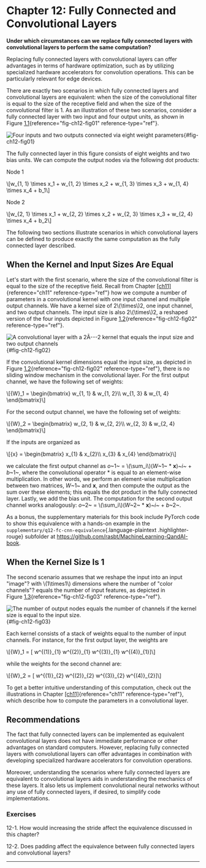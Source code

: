 







# Chapter 12: Fully Connected and Convolutional Layers [](#chapter-12-fully-connected-and-convolutional-layers)



**Under which circumstances can we replace fully connected layers with
convolutional layers to perform the same computation?**

Replacing fully connected layers with convolutional layers can offer
advantages in terms of hardware optimization, such as by utilizing
specialized hardware accelerators for convolution operations. This can
be particularly relevant for edge devices.

There are exactly two scenarios in which fully connected layers and
convolutional layers are equivalent: when the size of the convolutional
filter is equal to the size of the receptive field and when the size of
the convolutional filter is 1. As an illustration of these two
scenarios, consider a fully connected layer with two input and four
output units, as shown in
Figure [1.1](#fig-ch12-fig01){reference="fig-ch12-fig01"
reference-type="ref"}.

![Four inputs and\
two outputs connected via\
eight weight parameters](../images/ch12-fig01.png){#fig-ch12-fig01}

The fully connected layer in this figure consists of eight weights and
two bias units. We can compute the output nodes via the following dot
products:

Node 1

\\\[w\_{1, 1} \\times x_1 + w\_{1, 2} \\times x_2 + w\_{1, 3} \\times
x_3 + w\_{1, 4} \\times x_4 + b_1\\\]

Node 2

\\\[w\_{2, 1} \\times x_1 + w\_{2, 2} \\times x_2 + w\_{2, 3} \\times
x_3 + w\_{2, 4} \\times x_4 + b_2\\\]

The following two sections illustrate scenarios in which convolutional
layers can be defined to produce exactly the same computation as the
fully connected layer described.

## When the Kernel and Input Sizes Are Equal [](#when-the-kernel-and-input-sizes-are-equal)

Let's start with the first scenario, where the size of the
convolutional filter is equal to the size of the receptive field. Recall
from Chapter [\[ch11\]](../ch11){reference="ch11" reference-type="ref"}
how we compute a number of parameters in a convolutional kernel with one
input channel and multiple output channels. We have a kernel size of
2\\(\\times\\)2, one input channel, and two output channels. The input
size is also 2\\(\\times\\)2, a reshaped version of the four inputs
depicted in Figure [1.2](#fig-ch12-fig02){reference="fig-ch12-fig02"
reference-type="ref"}.

![A convolutional layer with a 2Ã---2 kernel\
that equals the input size and two output
channels](../images/ch12-fig02.png){#fig-ch12-fig02}

If the convolutional kernel dimensions equal the input size, as depicted
in Figure [1.2](#fig-ch12-fig02){reference="fig-ch12-fig02"
reference-type="ref"}, there is no sliding window mechanism in the
convolutional layer. For the first output channel, we have the following
set of weights:

\\\[{W}\_1 = \\begin{bmatrix} w\_{1, 1} & w\_{1, 2}\\\\ w\_{1, 3} &
w\_{1, 4} \\end{bmatrix}\\\]

For the second output channel, we have the following set of weights:

\\\[{W}\_2 = \\begin{bmatrix} w\_{2, 1} & w\_{2, 2}\\\\ w\_{2, 3} &
w\_{2, 4} \\end{bmatrix}\\\]

If the inputs are organized as

\\\[{x} = \\begin{bmatrix} x\_{1} & x\_{2}\\\\ x\_{3} & x\_{4}
\\end{bmatrix}\\\]

we calculate the first output channel as *o*~1~ = \\(\\sum_i\\)(*W*~1~
\* **x**)*~i~* + *b*~1~, where the convolutional operator \* is equal to
an element-wise multiplication. In other words, we perform an
element-wise multiplication between two matrices, *W*~1~ and **x**, and
then compute the output as the sum over these elements; this equals the
dot product in the fully connected layer. Lastly, we add the bias unit.
The computation for the second output channel works analogously: *o*~2~
= \\(\\sum_i\\)(*W*~2~ \* **x**)*~i~* + *b*~2~.

As a bonus, the supplementary materials for this book include PyTorch
code to show this equivalence with a hands-on example in the
`supplementary/q12-fc-cnn-equivalence`{.language-plaintext
.highlighter-rouge} subfolder at
<https://github.com/rasbt/MachineLearning-QandAI-book>.

## When the Kernel Size Is 1 [](#when-the-kernel-size-is-1)

The second scenario assumes that we reshape the input into an input
"image"? with \\(1\\times1\\) dimensions where the number of "color
channels"? equals the number of input features, as depicted in
Figure [1.3](#fig-ch12-fig03){reference="fig-ch12-fig03"
reference-type="ref"}.

![The number of output nodes equals the number\
of channels if the kernel size is equal to the input
size.](../images/ch12-fig03.png){#fig-ch12-fig03}

Each kernel consists of a stack of weights equal to the number of input
channels. For instance, for the first output layer, the weights are

\\\[{W}\_1 = \[ w\^{(1)}\_{1} w\^{(2)}\_{1} w\^{(3)}\_{1}
w\^{(4)}\_{1}\]\\\]

while the weights for the second channel are:

\\\[{W}\_2 = \[ w\^{(1)}\_{2} w\^{(2)}\_{2} w\^{(3)}\_{2}
w\^{(4)}\_{2}\]\\\]

To get a better intuitive understanding of this computation, check out
the illustrations in Chapter [\[ch11\]](../ch11){reference="ch11"
reference-type="ref"}, which describe how to compute the parameters in a
convolutional layer.

## Recommendations [](#recommendations)

The fact that fully connected layers can be implemented as equivalent
convolutional layers does not have immediate performance or other
advantages on standard computers. However, replacing fully connected
layers with convolutional layers can offer advantages in combination
with developing specialized hardware accelerators for convolution
operations.

Moreover, understanding the scenarios where fully connected layers are
equivalent to convolutional layers aids in understanding the mechanics
of these layers. It also lets us implement convolutional neural networks
without any use of fully connected layers, if desired, to simplify code
implementations.

### Exercises [](#exercises)

12-1. How would increasing the stride affect the equivalence discussed
in this chapter?

12-2. Does padding affect the equivalence between fully connected layers
and convolutional layers?


------------------------------------------------------------------------


